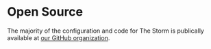# Open Source

The majority of the configuration and code for The Storm is publically available at [our GitHub organization](https://github.com/orgs/the-storm-mc/repositories).
